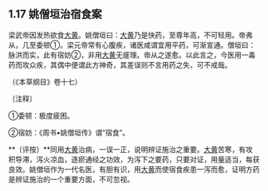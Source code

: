 ## 1.17 姚僧垣治宿食案

梁武帝因发热欲食[大黄](https://www.gmzyjc.com/read/bc/bc02-0.1.1.0.0.md)。姚僧垣曰：[大黄](https://www.gmzyjc.com/read/bc/bc02-0.1.1.0.0.md)乃是快药，至尊年高，不可轻用。帝弗从，几至委顿①。梁元帝常有心腹疾，诸医咸谓宜用平药，可渐宣通。僧垣曰：脉洪而实，此有宿妨②，非用[大黄](https://www.gmzyjc.com/read/bc/bc02-0.1.1.0.0.md)无瘥理。帝从之遂愈。以此言之，今医用一毒药而攻众疾，其偶中便谓此方神奇，其差误则不言用药之失，可不戒哉。

（《本草纲目》卷十七）

〔注释〕

①委顿：极度疲困。

②宿妨：《周书•姚僧垣传》谓“宿食”。

**〔评按〕**同用[大黄](https://www.gmzyjc.com/read/bc/bc02-0.1.1.0.0.md)治病，一误一正，说明辨证施治之重要。[大黄](https://www.gmzyjc.com/read/bc/bc02-0.1.1.0.0.md)苦寒，有攻积导滞，泻火凉血，逐瘀通经之功效，为泻下之要药，只要对证，用量适当，每获良效。姚僧垣作为一代名医，有胆有识，用[大黄](https://www.gmzyjc.com/read/bc/bc02-0.1.1.0.0.md)而使宿食疾患一泻而愈，证明方药是辨证施治的一个重要方面，不可忽视。
